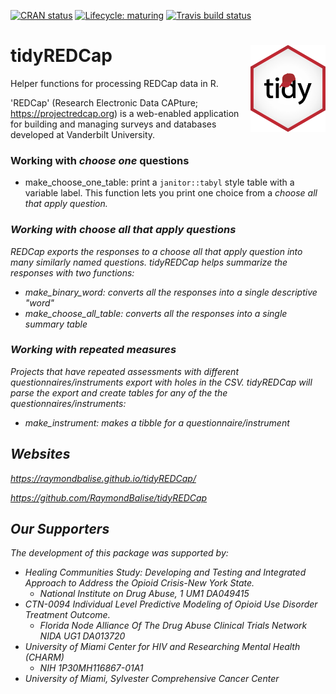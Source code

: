   <!-- badges: start -->
  [![CRAN status](https://www.r-pkg.org/badges/version/tidyREDCap)](https://CRAN.R-project.org/package=tidyREDCap)
  [![Lifecycle: maturing](https://img.shields.io/badge/lifecycle-maturing-blue.svg)](https://www.tidyverse.org/lifecycle/#maturing)
  [![Travis build status](https://travis-ci.org/RaymondBalise/tidyREDCap.svg?branch=master)](https://travis-ci.org/RaymondBalise/tidyREDCap)
  <!-- badges: end -->

# tidyREDCap <a href='https://raymondbalise.github.io/tidyREDCap/'><img src='man/figures/logo.png' align="right" height="139" /></a>

Helper functions for processing REDCap data in R. 

'REDCap' (Research Electronic Data CAPture; <https://projectredcap.org>) is a web-enabled application for building and managing surveys and databases developed at Vanderbilt University.

### Working with <i>choose one</i> questions

* make_choose_one_table: print a `janitor::tabyl` style table with a variable label.  This function lets you print one choice from a <i>choose all that apply<i> question. 

### Working with <i>choose all that apply</i> questions

REDCap exports the responses to a <i>choose all that apply</i> question into many similarly named questions.  tidyREDCap helps summarize the responses with two functions:

* make_binary_word: converts all the responses into a single descriptive "word"
* make_choose_all_table: converts all the responses into a single summary table

### Working with repeated measures

Projects that have repeated assessments with different questionnaires/instruments export with holes in the CSV.  tidyREDCap will parse the export and create tables for any of the the questionnaires/instruments:

* make_instrument: makes a tibble for a questionnaire/instrument

## Websites
https://raymondbalise.github.io/tidyREDCap/

https://github.com/RaymondBalise/tidyREDCap

## Our Supporters
The development of this package was supported by:

* Healing Communities Study: Developing and Testing and Integrated Approach to Address the Opioid Crisis-New York State. 
    * National Institute on Drug Abuse, 1 UM1 DA049415
* CTN-0094 Individual Level Predictive Modeling of Opioid Use Disorder Treatment Outcome.  
    * Florida Node Alliance Of The Drug Abuse Clinical Trials Network  NIDA UG1 DA013720
* University of Miami Center for HIV and Researching Mental Health (CHARM)
    * NIH	1P30MH116867-01A1
* University of Miami, Sylvester Comprehensive Cancer Center